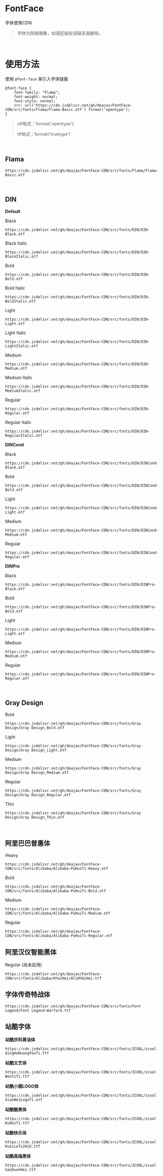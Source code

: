 # FontFace
字体使用CDN

> 字体为网络搜集，如侵犯版权请联系我删除。

​       

# 使用方法

使用 `@font-face` 来引入字体链接

```
@font-face {
	font-family: "Flama";
	font-weight: normal;
	font-style: normal;
	src: url('https://cdn.jsdelivr.net/gh/deajax/FontFace-CDN/src/fonts/Flama/Flama-Basic.otf') format('opentype');
}
```

> otf格式：format('opentype')
>
> ttf格式：format('truetype')

​      

## Flama

`https://cdn.jsdelivr.net/gh/deajax/FontFace-CDN/src/fonts/Flama/Flama-Basic.otf`

​    

## DIN

**Default**

Black

`https://cdn.jsdelivr.net/gh/deajax/FontFace-CDN/src/fonts/DIN/DIN-Black.otf`

Black Italic

`https://cdn.jsdelivr.net/gh/deajax/FontFace-CDN/src/fonts/DIN/DIN-BlackItalic.otf`

Bold

`https://cdn.jsdelivr.net/gh/deajax/FontFace-CDN/src/fonts/DIN/DIN-Bold.otf`

Bold Italic

`https://cdn.jsdelivr.net/gh/deajax/FontFace-CDN/src/fonts/DIN/DIN-BoldItalic.otf`

Light

`https://cdn.jsdelivr.net/gh/deajax/FontFace-CDN/src/fonts/DIN/DIN-Light.otf`

Light Italic

`https://cdn.jsdelivr.net/gh/deajax/FontFace-CDN/src/fonts/DIN/DIN-LightItalic.otf`

Medium

`https://cdn.jsdelivr.net/gh/deajax/FontFace-CDN/src/fonts/DIN/DIN-Medium.otf`

Medium Italic

`https://cdn.jsdelivr.net/gh/deajax/FontFace-CDN/src/fonts/DIN/DIN-MediumItalic.otf`

Regular

`https://cdn.jsdelivr.net/gh/deajax/FontFace-CDN/src/fonts/DIN/DIN-Regular.otf`

Regular Italic

`https://cdn.jsdelivr.net/gh/deajax/FontFace-CDN/src/fonts/DIN/DIN-RegularItalic.otf`



**DINCond**

Black

`https://cdn.jsdelivr.net/gh/deajax/FontFace-CDN/src/fonts/DIN/DINCond-Black.otf`

Bold

`https://cdn.jsdelivr.net/gh/deajax/FontFace-CDN/src/fonts/DIN/DINCond-Bold.otf`

Light

`https://cdn.jsdelivr.net/gh/deajax/FontFace-CDN/src/fonts/DIN/DINCond-Light.otf`

Medium

`https://cdn.jsdelivr.net/gh/deajax/FontFace-CDN/src/fonts/DIN/DINCond-Medium.otf`

Regular

`https://cdn.jsdelivr.net/gh/deajax/FontFace-CDN/src/fonts/DIN/DINCond-Regular.otf`



**DINPro**

Black

`https://cdn.jsdelivr.net/gh/deajax/FontFace-CDN/src/fonts/DIN/DINPro-Black.otf`

Bold

`https://cdn.jsdelivr.net/gh/deajax/FontFace-CDN/src/fonts/DIN/DINPro-Bold.otf`

Light

`https://cdn.jsdelivr.net/gh/deajax/FontFace-CDN/src/fonts/DIN/DINPro-Light.otf`

Medium

`https://cdn.jsdelivr.net/gh/deajax/FontFace-CDN/src/fonts/DIN/DINPro-Medium.otf`

Regular

`https://cdn.jsdelivr.net/gh/deajax/FontFace-CDN/src/fonts/DIN/DINPro-Regular.otf`

​        

## Gray Design

Bold

`https://cdn.jsdelivr.net/gh/deajax/FontFace-CDN/src/fonts/Gray Design/Gray Design_Bold.otf`

Light

`https://cdn.jsdelivr.net/gh/deajax/FontFace-CDN/src/fonts/Gray Design/Gray Design_Light.otf`

Medium

`https://cdn.jsdelivr.net/gh/deajax/FontFace-CDN/src/fonts/Gray Design/Gray Design_Medium.otf`

Regular

`https://cdn.jsdelivr.net/gh/deajax/FontFace-CDN/src/fonts/Gray Design/Gray Design_Regular.otf`

Thin

`https://cdn.jsdelivr.net/gh/deajax/FontFace-CDN/src/fonts/Gray Design/Gray Design_Thin.otf`

​        

## 阿里巴巴普惠体

Heavy

`https://cdn.jsdelivr.net/gh/deajax/FontFace-CDN/src/fonts/Alibaba/Alibaba-PuHuiTi-Heavy.otf`

Bold

`https://cdn.jsdelivr.net/gh/deajax/FontFace-CDN/src/fonts/Alibaba/Alibaba-PuHuiTi-Bold.otf`

Medium

`https://cdn.jsdelivr.net/gh/deajax/FontFace-CDN/src/fonts/Alibaba/Alibaba-PuHuiTi-Medium.otf`

Regular

`https://cdn.jsdelivr.net/gh/deajax/FontFace-CDN/src/fonts/Alibaba/Alibaba-PuHuiTi-Regular.otf`

 
## 阿里汉仪智能黑体

Regular (尚未启用)

`https://cdn.jsdelivr.net/gh/deajax/FontFace-CDN/src/fonts/Alibaba/HYaiHei/AliHYAiHei.ttf`

   

## 字体传奇特战体

`https://cdn.jsdelivr.net/gh/deajax/FontFace-CDN/src/fonts/Font Legend/Font Legend-Warfare.ttf`
  

## 站酷字体

**站酷庆科黄油体**

`https://cdn.jsdelivr.net/gh/deajax/FontFace-CDN/src/fonts/ZCOOL/zcool QingKeHuangYouTi.ttf`

**站酷文艺体**

`https://cdn.jsdelivr.net/gh/deajax/FontFace-CDN/src/fonts/ZCOOL/zcool WenYiTi.ttf`

**站酷小薇LOGO体**

`https://cdn.jsdelivr.net/gh/deajax/FontFace-CDN/src/fonts/ZCOOL/zcool XiaoWeiLogoTi.otf`

**站酷酷黑体**

`https://cdn.jsdelivr.net/gh/deajax/FontFace-CDN/src/fonts/ZCOOL/zcool KuHeiTi.ttf`

**站酷快乐体**

`https://cdn.jsdelivr.net/gh/deajax/FontFace-CDN/src/fonts/ZCOOL/zcool KuaiLeTi2016.ttf`

**站酷高端黑体**

`https://cdn.jsdelivr.net/gh/deajax/FontFace-CDN/src/fonts/ZCOOL/zcool GaoDuanHei.ttf`


